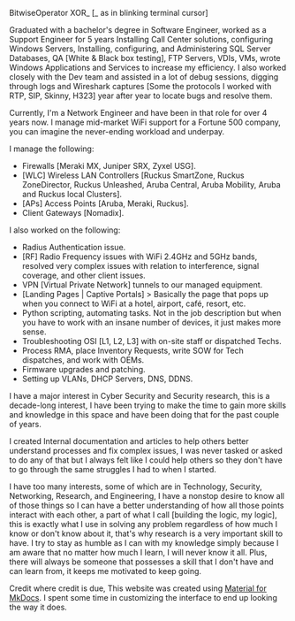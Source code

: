 BitwiseOperator XOR_ [_ as in blinking terminal cursor]



<p>Graduated with a bachelor's degree in Software Engineer, worked as a Support Engineer for 5 years Installing Call Center solutions, configuring Windows Servers, Installing, configuring, and Administering SQL Server Databases, QA [White & Black box testing], FTP Servers, VDIs, VMs, wrote Windows Applications and Services to increase my efficiency. I also worked closely with the Dev team and assisted in a lot of debug sessions, digging through logs and Wireshark captures [Some the protocols I worked with RTP, SIP, Skinny, H323] year after year to locate bugs and resolve them.</p>

Currently, I'm a Network Engineer and have been in that role for over 4 years now. I manage mid-market WiFi support for a Fortune 500 company, you can imagine the never-ending workload and underpay.

I manage the following:

- Firewalls [Meraki MX, Juniper SRX, Zyxel USG].
- [WLC] Wireless LAN Controllers [Ruckus SmartZone, Ruckus ZoneDirector, Ruckus Unleashed, Aruba Central, Aruba Mobility, Aruba and Ruckus local Clusters]. 
- [APs] Access Points [Aruba, Meraki, Ruckus]. 
- Client Gateways [Nomadix].

I also worked on the following:

- Radius Authentication issue. 
- [RF] Radio Frequency issues with WiFi 2.4GHz and 5GHz bands, resolved very complex issues with relation to interference, signal coverage, and other client issues. 
- VPN [Virtual Private Network] tunnels to our managed equipment. 
- [Landing Pages | Captive Portals] > Basically the page that pops up when you connect to WiFi at a hotel, airport, café, resort, etc. 
- Python scripting, automating tasks. Not in the job description but when you have to work with an insane number of devices, it just makes more sense. 
- Troubleshooting OSI [L1, L2, L3] with on-site staff or dispatched Techs. 
- Process RMA, place Inventory Requests, write SOW for Tech dispatches, and work with OEMs.
- Firmware upgrades and patching.
- Setting up VLANs, DHCP Servers, DNS, DDNS.

I have a major interest in Cyber Security and Security research, this is a decade-long interest, I have been trying to make the time to gain more skills and knowledge in this space and have been doing that for the past couple of years.

I created Internal documentation and articles to help others better understand processes and fix complex issues, I was never tasked or asked to do any of that but I always felt like I could help others so they don't have to go through the same struggles I had to when I started.

I have too many interests, some of which are in Technology, Security, Networking, Research, and Engineering, I have a nonstop desire to know all of those things so I can have a better understanding of how all those points interact with each other, a part of what I call [building the logic, my logic], this is exactly what I use in solving any problem regardless of how much I know or don't know about it, that's why research is a very important skill to have. I try to stay as humble as I can with my knowledge simply because I am aware that no matter how much I learn, I will never know it all. Plus, there will always be someone that possesses a skill that I don't have and can learn from, it keeps me motivated to keep going.

Credit where credit is due, This website was created using [Material for MkDocs](https://squidfunk.github.io/mkdocs-material/). I spent some time in customizing the interface to end up looking the way it does.

